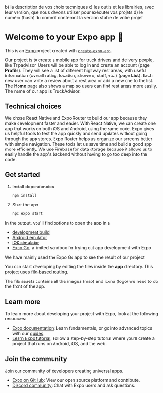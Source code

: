 
   b) la description de vos choix techniques
   c) les outils et les librairies, avec leur version, que nous devons utiliser pour exécuter vos projets
   d) le numéro (hash) du commit contenant la version stable de votre projet
   
# Welcome to your Expo app 👋

This is an [Expo](https://expo.dev) project created with [`create-expo-app`](https://www.npmjs.com/package/create-expo-app).

Our project is to create a mobile app for truck drivers and delivery people, like Tripadvisor.
Users will be able to log in and create an account (page **Profile**).
They will see a list of different highway rest areas, with useful information (overall rating, location, showers, staff, etc.) (page **List**).
Each new user can write a review about a rest area or add a new one to the list.
The **Home** page also shows a map so users can find rest areas more easily.
The name of our app is TruckAdvisor.

## Technical choices

We chose React Native and Expo Router to build our app because they make development faster and easier. With React Native, we can create one app that works on both iOS and Android, using the same code. Expo gives us helpful tools to test the app quickly and send updates without going through the app stores. Expo Router helps us organize our screens better with simple navigation. These tools let us save time and build a good app more efficiently. 
We use Firebase for data storage because it allows us to easily handle the app's backend without having to go too deep into the code.

## Get started

1. Install dependencies

   ```bash
   npm install
   ```

2. Start the app

   ```bash
   npx expo start
   ```

In the output, you'll find options to open the app in a

- [development build](https://docs.expo.dev/develop/development-builds/introduction/)
- [Android emulator](https://docs.expo.dev/workflow/android-studio-emulator/)
- [iOS simulator](https://docs.expo.dev/workflow/ios-simulator/)
- [Expo Go](https://expo.dev/go), a limited sandbox for trying out app development with Expo

We have mainly used the Expo Go app to see the result of our project.

You can start developing by editing the files inside the **app** directory. This project uses [file-based routing](https://docs.expo.dev/router/introduction).

The file assets contains all the images (map) and icons (logo) we need to do the front of the app. 

## Learn more

To learn more about developing your project with Expo, look at the following resources:

- [Expo documentation](https://docs.expo.dev/): Learn fundamentals, or go into advanced topics with our [guides](https://docs.expo.dev/guides).
- [Learn Expo tutorial](https://docs.expo.dev/tutorial/introduction/): Follow a step-by-step tutorial where you'll create a project that runs on Android, iOS, and the web.

## Join the community

Join our community of developers creating universal apps.

- [Expo on GitHub](https://github.com/expo/expo): View our open source platform and contribute.
- [Discord community](https://chat.expo.dev): Chat with Expo users and ask questions.
